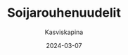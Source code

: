 ---
title: "Soija­rouhe­nuudelit"
image: "https://vegaanibotti.lauravuo.me/2024/03/2024-03-07_small.png"
date: 2024-03-07
receipt_url: "https://kasviskapina.fi/reseptit/soijarouhenuudelit"
author: "Kasviskapina"
---